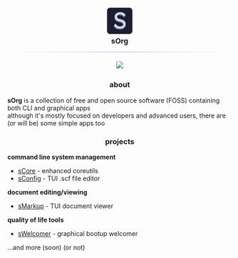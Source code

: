 <h3 align="center">
    <img src="../img/sOrgLogo.png" width="64"><br>
    sOrg<br>
    <img src="../img/divider.png" width="512"><br>
</h3>

<p align="center">
    <a href="https://sOrg-org.github.io"><img src="https://img.shields.io/badge/Website-%23cdd6f4?style=for-the-badge"></a>
</p>

<h3 align="center">about</h3>

**sOrg** is a collection of free and open source software (FOSS) containing both CLI and graphical apps<br>
although it's mostly focused on developers and advanced users, there are (or will be) some simple apps too

<h3 align="center">projects</h3>

<b>command line system management</b>
<ul>
    <li><a href="https://github.com/sOrg-org/sCore">sCore</a> - enhanced coreutils</li>
    <li><a href="https://github.com/sOrg-org/sConfig">sConfig</a> - TUI .scf file editor</li>
</ul>

<b>document editing/viewing</b>
<ul>
    <li><a href="https://github.com/sOrg-org/sMarkup">sMarkup</a> - TUI document viewer</li>
</ul>

<b>quality of life tools</b>
<ul>
    <li><a href="https://github.com/sOrg-org/sWelcomer">sWelcomer</a> - graphical bootup welcomer</li>
</ul>

...and more (soon) (or not)
